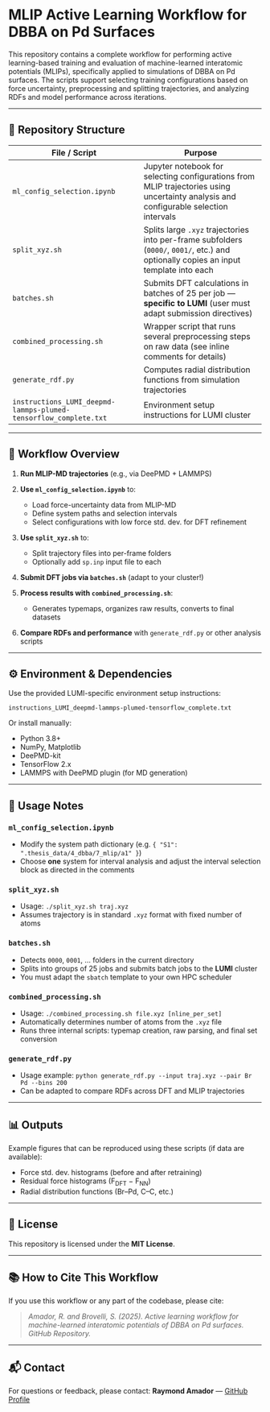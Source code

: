 # MLIP Active Learning Workflow for DBBA on Pd Surfaces

This repository contains a complete workflow for performing active learning-based training and evaluation of machine-learned interatomic potentials (MLIPs), specifically applied to simulations of DBBA on Pd surfaces. The scripts support selecting training configurations based on force uncertainty, preprocessing and splitting trajectories, and analyzing RDFs and model performance across iterations.

---

## 📁 Repository Structure

| File / Script                                                    | Purpose                                                                                                                               |
| ---------------------------------------------------------------- | ------------------------------------------------------------------------------------------------------------------------------------- |
| `ml_config_selection.ipynb`                                      | Jupyter notebook for selecting configurations from MLIP trajectories using uncertainty analysis and configurable selection intervals  |
| `split_xyz.sh`                                                   | Splits large `.xyz` trajectories into per-frame subfolders (`0000/`, `0001/`, etc.) and optionally copies an input template into each |
| `batches.sh`                                                     | Submits DFT calculations in batches of 25 per job — **specific to LUMI** (user must adapt submission directives)                      |
| `combined_processing.sh`                                         | Wrapper script that runs several preprocessing steps on raw data (see inline comments for details)                                    |
| `generate_rdf.py`                                                | Computes radial distribution functions from simulation trajectories                                                                   |
| `instructions_LUMI_deepmd-lammps-plumed-tensorflow_complete.txt` | Environment setup instructions for LUMI cluster                                                                                       |

---

## 🔁 Workflow Overview

1. **Run MLIP-MD trajectories** (e.g., via DeePMD + LAMMPS)
2. **Use `ml_config_selection.ipynb`** to:

   * Load force-uncertainty data from MLIP-MD
   * Define system paths and selection intervals
   * Select configurations with low force std. dev. for DFT refinement
3. **Use `split_xyz.sh`** to:

   * Split trajectory files into per-frame folders
   * Optionally add `sp.inp` input file to each
4. **Submit DFT jobs via `batches.sh`** (adapt to your cluster!)
5. **Process results with `combined_processing.sh`**:

   * Generates typemaps, organizes raw results, converts to final datasets
6. **Compare RDFs and performance** with `generate_rdf.py` or other analysis scripts

---

## ⚙️ Environment & Dependencies

Use the provided LUMI-specific environment setup instructions:

```
instructions_LUMI_deepmd-lammps-plumed-tensorflow_complete.txt
```

Or install manually:

* Python 3.8+
* NumPy, Matplotlib
* DeePMD-kit
* TensorFlow 2.x
* LAMMPS with DeePMD plugin (for MD generation)

---

## 📓 Usage Notes

### `ml_config_selection.ipynb`

* Modify the system path dictionary (e.g. `{ "S1": ".thesis_data/4_dbba/7_mlip/a1" }`)
* Choose **one** system for interval analysis and adjust the interval selection block as directed in the comments

### `split_xyz.sh`

* Usage: `./split_xyz.sh traj.xyz`
* Assumes trajectory is in standard `.xyz` format with fixed number of atoms

### `batches.sh`

* Detects `0000`, `0001`, ... folders in the current directory
* Splits into groups of 25 jobs and submits batch jobs to the **LUMI** cluster
* You must adapt the `sbatch` template to your own HPC scheduler

### `combined_processing.sh`

* Usage: `./combined_processing.sh file.xyz [nline_per_set]`
* Automatically determines number of atoms from the `.xyz` file
* Runs three internal scripts: typemap creation, raw parsing, and final set conversion

### `generate_rdf.py`

* Usage example: `python generate_rdf.py --input traj.xyz --pair Br Pd --bins 200`
* Can be adapted to compare RDFs across DFT and MLIP trajectories

---

## 📊 Outputs

Example figures that can be reproduced using these scripts (if data are available):

* Force std. dev. histograms (before and after retraining)
* Residual force histograms (F<sub>DFT</sub> − F<sub>NN</sub>)
* Radial distribution functions (Br–Pd, C–C, etc.)

---

## 📄 License

This repository is licensed under the **MIT License**.

---

## 📚 How to Cite This Workflow

If you use this workflow or any part of the codebase, please cite:

> *Amador, R. and Brovelli, S. (2025). Active learning workflow for machine-learned interatomic potentials of DBBA on Pd surfaces. GitHub Repository.*

---

## 📬 Contact

For questions or feedback, please contact:
**Raymond Amador** — [GitHub Profile](https://github.com/ramador09/)
